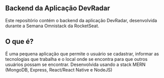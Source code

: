 ## Backend da Aplicação DevRadar	 

Este repositório contém o backend da aplicação DevRadar, desenvolvida durante a Semana Omnistack da RocketSeat.

## O que é?

É uma pequena aplicação que permite o usuário se cadastrar, informar as tecnologias que trabalha e o local onde se encontra para que outros usuários possam se encontrar. Desenvolvida usando a stack MERN (MongoDB, Express, React/React Native e NodeJS)